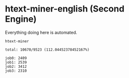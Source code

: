 # htext-miner-english (Second Engine)

Everything doing here is automated.

```
htext-miner

total: 10670/9523 (112.04452378452167%)

job0: 2409
job1: 2539
job2: 3412
job3: 2310
```
